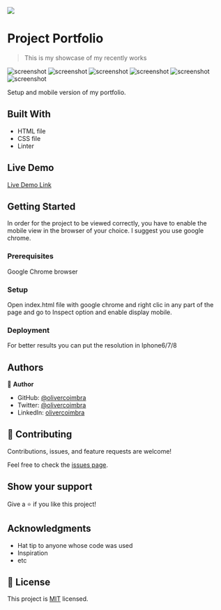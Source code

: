 ![](https://img.shields.io/badge/Microverse-blueviolet)

# Project Portfolio

> This is my showcase of my recently works

![screenshot](./app_screenshot.png)
![screenshot](./app_screenshot1.PNG)
![screenshot](./app_screenshot2.png)
![screenshot](./app_screenshot3.png)
![screenshot](./app_screenshot4.png)
![screenshot](./app_screenshot5.png)

Setup and mobile version of my portfolio.

## Built With

- HTML file
- CSS file
- Linter

## Live Demo

[Live Demo Link](https://oliverscz.github.io/mobile-version-project/) 


## Getting Started

In order for the project to be viewed correctly, you have to enable the mobile view in the browser of your choice. I suggest you use google chrome. 

### Prerequisites

Google Chrome browser

### Setup
Open index.html file with google chrome and right clic in any part of the page and go to Inspect option and enable display mobile.

### Deployment
For better results you can put the resolution in Iphone6/7/8



## Authors

👤 **Author**

- GitHub: [@olivercoimbra](https://github.com/olivercoimbra)
- Twitter: [@olivercoimbra](https://twitter.com/olivercoimbra)
- LinkedIn: [olivercoimbra](https://linkedin.com/in/olivercoimbra)


## 🤝 Contributing

Contributions, issues, and feature requests are welcome!

Feel free to check the [issues page](../../issues/).

## Show your support

Give a ⭐️ if you like this project!

## Acknowledgments

- Hat tip to anyone whose code was used
- Inspiration
- etc

## 📝 License

This project is [MIT](./MIT.md) licensed.
